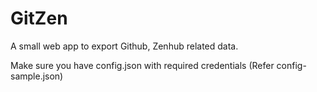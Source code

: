 # GitZen

A small web app to export Github, Zenhub related data.

Make sure you have config.json with required credentials (Refer config-sample.json)
